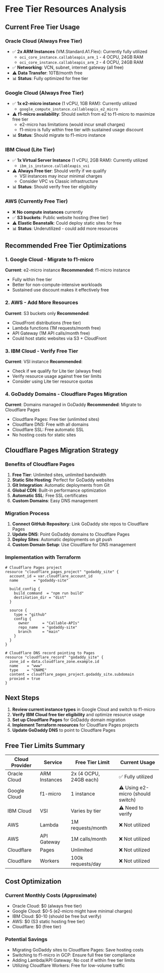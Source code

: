 # Free Tier Resources Analysis

## Current Free Tier Usage

### Oracle Cloud (Always Free Tier)
- ✅ **2x ARM Instances** (VM.Standard.A1.Flex): Currently fully utilized
  - `oci_core_instance.callableapis_arm_1` - 4 OCPU, 24GB RAM
  - `oci_core_instance.callableapis_arm_2` - 4 OCPU, 24GB RAM
- ✅ **Networking**: VCN, subnet, internet gateway (all free)
- ⚠️ **Data Transfer**: 10TB/month free
- 📊 **Status**: Fully optimized for free tier

### Google Cloud (Always Free Tier)
- ✅ **1x e2-micro instance** (1 vCPU, 1GB RAM): Currently utilized
  - `google_compute_instance.callableapis_e2_micro`
- ⚠️ **f1-micro availability**: Should switch from e2 to f1-micro to maximize free tier
  - e2-micro has limitations (would incur small charges)
  - f1-micro is fully within free tier with sustained usage discount
- 📊 **Status**: Should migrate to f1-micro instance

### IBM Cloud (Lite Tier)
- ✅ **1x Virtual Server Instance** (1 vCPU, 2GB RAM): Currently utilized
  - `ibm_is_instance.callableapis_vsi`
- ⚠️ **Always Free tier**: Should verify if we qualify
  - VSI instances may incur minimal charges
  - Consider VPC vs Classic infrastructure
- 📊 **Status**: Should verify free tier eligibility

### AWS (Currently Free Tier)
- ❌ **No compute instances** currently
- ✅ **S3 buckets**: Public website hosting (free tier)
- ⚠️ **Elastic Beanstalk**: Could deploy static sites for free
- 📊 **Status**: Underutilized - could add more resources

## Recommended Free Tier Optimizations

### 1. Google Cloud - Migrate to f1-micro
**Current**: e2-micro instance
**Recommended**: f1-micro instance
- Fully within free tier
- Better for non-compute-intensive workloads
- Sustained use discount makes it effectively free

### 2. AWS - Add More Resources
**Current**: S3 buckets only
**Recommended**:
- CloudFront distributions (free tier)
- Lambda functions (1M requests/month free)
- API Gateway (1M API calls/month free)
- Could host static websites via S3 + CloudFront

### 3. IBM Cloud - Verify Free Tier
**Current**: VSI instance
**Recommended**:
- Check if we qualify for Lite tier (always free)
- Verify resource usage against free tier limits
- Consider using Lite tier resource quotas

### 4. GoDaddy Domains - Cloudflare Pages Migration
**Current**: Domains managed in GoDaddy
**Recommended**: Migrate to Cloudflare Pages
- Cloudflare Pages: Free tier (unlimited sites)
- Cloudflare DNS: Free with all domains
- Cloudflare SSL: Free automatic SSL
- No hosting costs for static sites

## Cloudflare Pages Migration Strategy

### Benefits of Cloudflare Pages
1. **Free Tier**: Unlimited sites, unlimited bandwidth
2. **Static Site Hosting**: Perfect for GoDaddy websites
3. **Git Integration**: Automatic deployments from Git
4. **Global CDN**: Built-in performance optimization
5. **Automatic SSL**: Free SSL certificates
6. **Custom Domains**: Easy DNS management

### Migration Process
1. **Connect GitHub Repository**: Link GoDaddy site repos to Cloudflare Pages
2. **Update DNS**: Point GoDaddy domains to Cloudflare Pages
3. **Deploy Sites**: Automatic deployments on git push
4. **Custom Domain Setup**: Use Cloudflare for DNS management

### Implementation with Terraform
```hcl
# Cloudflare Pages project
resource "cloudflare_pages_project" "godaddy_site" {
  account_id = var.cloudflare_account_id
  name       = "godaddy-site"
  
  build_config {
    build_command  = "npm run build"
    destination_dir = "dist"
  }
  
  source {
    type = "github"
    config {
      owner      = "Callable-APIs"
      repo_name  = "godaddy-site"
      branch     = "main"
    }
  }
}

# Cloudflare DNS record pointing to Pages
resource "cloudflare_record" "godaddy_site" {
  zone_id = data.cloudflare_zone.example.id
  name    = "www"
  type    = "CNAME"
  content = cloudflare_pages_project.godaddy_site.subdomain
  proxied = true
}
```

## Next Steps

1. **Review current instance types** in Google Cloud and switch to f1-micro
2. **Verify IBM Cloud free tier eligibility** and optimize resource usage
3. **Set up Cloudflare Pages** for GoDaddy domain migration
4. **Implement Terraform resources** for Cloudflare Pages projects
5. **Update GoDaddy DNS** to point to Cloudflare Pages

## Free Tier Limits Summary

| Cloud Provider | Service | Free Tier Limit | Current Usage |
|---------------|---------|-----------------|---------------|
| Oracle Cloud | ARM Instances | 2x (4 OCPU, 24GB each) | ✅ Fully utilized |
| Google Cloud | f1-micro | 1 instance | ⚠️ Using e2-micro (should switch) |
| IBM Cloud | VSI | Varies by tier | ⚠️ Need to verify |
| AWS | Lambda | 1M requests/month | ❌ Not utilized |
| AWS | API Gateway | 1M calls/month | ❌ Not utilized |
| Cloudflare | Pages | Unlimited | ❌ Not utilized |
| Cloudflare | Workers | 100k requests/day | ❌ Not utilized |

## Cost Optimization

### Current Monthly Costs (Approximate)
- Oracle Cloud: $0 (always free tier)
- Google Cloud: $0-5 (e2-micro might have minimal charges)
- IBM Cloud: $0-10 (should be free but verify)
- AWS: $0 (S3 static hosting free tier)
- Cloudflare: $0 (free tier)

### Potential Savings
- Migrating GoDaddy sites to Cloudflare Pages: Save hosting costs
- Switching to f1-micro in GCP: Ensure full free tier compliance
- Adding Lambda/API Gateway: No cost if within free tier limits
- Utilizing Cloudflare Workers: Free for low-volume traffic

